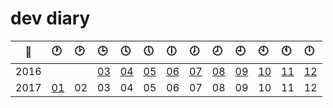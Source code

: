 # dev diary

| :calendar: | :clock1: | :clock2: | :clock3: | :clock4: | :clock5: | :clock6: | :clock7: | :clock8: | :clock9: | :clock10: | :clock11: | :clock12: |
:-----:|:-- |:-- |:-- |:-- |:-- |:-- |:-- |:-- |:-- |:-- |:-- |:-- |
| 2016 |    |    | [03](/2016/03.md) | [04](/2016/04.md) | [05](/2016/05.md) | [06](/2016/06.md) | [07](/2016/07.md) | [08](/2016/08.md) | [09](/2016/09.md) | [10](/2016/10.md) | [11](/2016/11.md) | [12](/2016/12.md) |
| 2017 | [01](/2017/01.md) | 02 | 03 | 04 | 05 | 06 | 07 | 08 | 09 | 10 | 11 | 12 |

